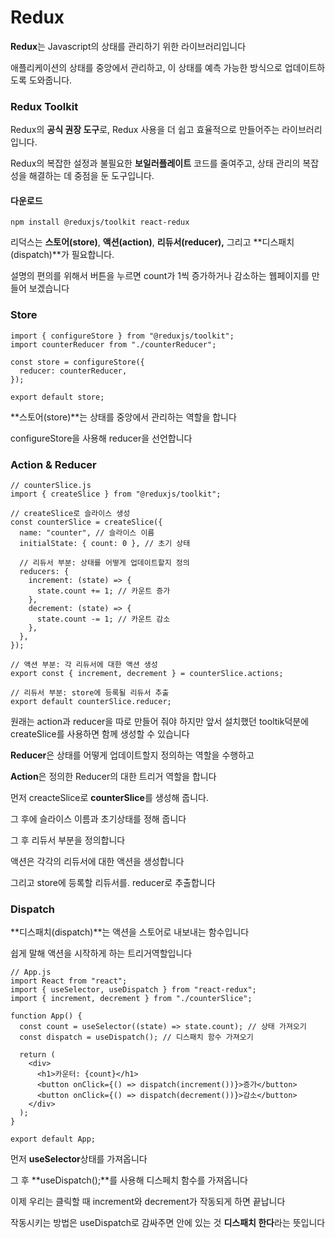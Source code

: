 # **Redux**

**Redux**는 Javascript의 상태를 관리하기 위한 라이브러리입니다

애플리케이션의 상태를 중앙에서 관리하고, 이 상태를 예측 가능한 방식으로 업데이트하도록 도와줍니다.

### **Redux Toolkit**

Redux의 **공식 권장 도구**로, Redux 사용을 더 쉽고 효율적으로 만들어주는 라이브러리입니다.

Redux의 복잡한 설정과 불필요한 **보일러플레이트** 코드를 줄여주고, 상태 관리의 복잡성을 해결하는 데 중점을 둔 도구입니다.

#### **다운로드**

```
npm install @reduxjs/toolkit react-redux
```

리덕스는 **스토어(store)**, **액션(action)**, **리듀서(reducer),** 그리고 **디스패치(dispatch)**가 필요합니다.

설명의 편의를 위해서 버튼을 누르면 count가 1씩 증가하거나 감소하는 웹페이지를 만들어 보겠습니다

### **Store**

```tsx
import { configureStore } from "@reduxjs/toolkit";
import counterReducer from "./counterReducer";

const store = configureStore({
  reducer: counterReducer,
});

export default store;
```

**스토어(store)**는 상태를 중앙에서 관리하는 역할을 합니다

configureStore을 사용해 reducer을 선언합니다

### **Action & Reducer**

```tsx
// counterSlice.js
import { createSlice } from "@reduxjs/toolkit";

// createSlice로 슬라이스 생성
const counterSlice = createSlice({
  name: "counter", // 슬라이스 이름
  initialState: { count: 0 }, // 초기 상태

  // 리듀서 부분: 상태를 어떻게 업데이트할지 정의
  reducers: {
    increment: (state) => {
      state.count += 1; // 카운트 증가
    },
    decrement: (state) => {
      state.count -= 1; // 카운트 감소
    },
  },
});

// 액션 부분: 각 리듀서에 대한 액션 생성
export const { increment, decrement } = counterSlice.actions;

// 리듀서 부분: store에 등록될 리듀서 추출
export default counterSlice.reducer;
```

원래는 action과 reducer을 따로 만들어 줘야 하지만 앞서 설치했던 tooltik덕분에 createSlice를 사용하면 함께 생성할 수 있습니다

**Reducer**은 상태를 어떻게 업데이트할지 정의하는 역할을 수행하고

**Action**은 정의한 Reducer의 대한 트리거 역할을 합니다

먼저 creacteSlice로 **counterSlice**를 생성해 줍니다.

그 후에 슬라이스 이름과 초기상태를 정해 줍니다

그 후 리듀서 부분을 정의합니다

액션은 각각의 리듀서에 대한 액션을 생성합니다

그리고 store에 등록할 리듀서를. reducer로 추출합니다

### **Dispatch**

**디스패치(dispatch)**는 액션을 스토어로 내보내는 함수입니다

쉽게 말해 액션을 시작하게 하는 트리거역할입니다

```tsx
// App.js
import React from "react";
import { useSelector, useDispatch } from "react-redux";
import { increment, decrement } from "./counterSlice";

function App() {
  const count = useSelector((state) => state.count); // 상태 가져오기
  const dispatch = useDispatch(); // 디스패치 함수 가져오기

  return (
    <div>
      <h1>카운터: {count}</h1>
      <button onClick={() => dispatch(increment())}>증가</button>
      <button onClick={() => dispatch(decrement())}>감소</button>
    </div>
  );
}

export default App;
```

먼저 **useSelector**상태를 가져옵니다

그 후 **useDispatch();**를 사용해 디스페치 함수를 가져옵니다

이제 우리는 클릭할 때 increment와 decrement가 작동되게 하면 끝납니다

작동시키는 방법은 useDispatch로 감싸주면 안에 있는 것 **디스패치 한다**라는 뜻입니다
